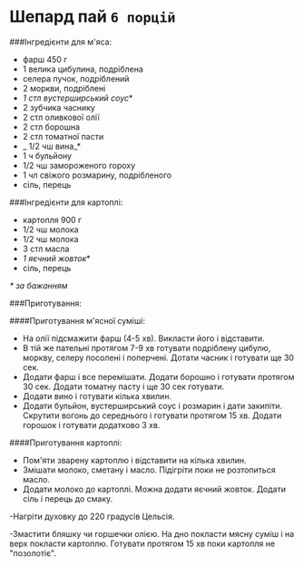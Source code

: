 # Шепард пай `6 порцій`

###Інгредієнти для м'яса:

- фарш 450 г
- 1 велика цибулина, подріблена
- селера пучок, подріблений
- 2 моркви, подріблені
- _1 стл вустерширський соус_*
- 2 зубчика часнику
- 2 стл оливкової олії
- 2 стл борошна
- 2 стл томатної пасти
- _ 1/2 чш вина_*
- 1 ч бульйону
- 1/2 чш замороженого гороху
- 1 чл свіжого розмарину, подрібленого
- сіль, перець

###Інгредієнти для картоплі:

- картопля 900 г
- 1/2 чш молока
- 1/2 чш молока
- 3 стл масла
- _1 яєчний жовток_*
- сіль, перець

_* за бажанням_

###Приготування:

####Приготування м'ясної суміші:
- На олії підсмажити фарш (4-5 хв). Викласти його і відставити.
- В тій же пательні протягом 7-9 хв готувати подріблену цибулю, моркву, селеру посолені і поперчені. Дотати часник і готувати ще 30 сек.
- Додати фарш і все перемішати. Додати борошно і готувати протягом 30 сек. Додати томатну пасту і ще 30 сек готувати.
- Додати вино і готувати кілька хвилин.
- Додати бульйон, вустерширський соус і розмарин і дати закипіти. Скрутити вогонь до середнього і готувати протягом 15 хв. Додати горошок і готувати додатково 3 хв.

 ####Приготування картоплі:
- Пом'яти зварену картоплю і відставити на кілька хвилин.
- Змішати молоко, сметану і масло. Підігріти поки не розтопиться масло.
- Додати молоко до картоплі. Можна додати яєчний жовток. Додати сіль і перець до смаку.

-Нагріти духовку до 220 градусів Цельсія.

-Змастити бляшку чи горшечки олією. На дно покласти мясну суміш і на верх покласти картоплю. Готувати протягом 15 хв поки картопля не "позолотіє".

